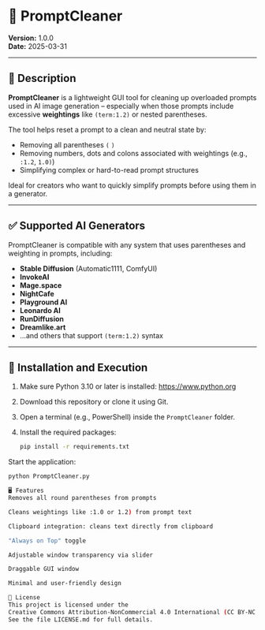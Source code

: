 # 🧼 PromptCleaner

**Version:** 1.0.0  
**Date:** 2025-03-31

---

## 🧾 Description

**PromptCleaner** is a lightweight GUI tool for cleaning up overloaded prompts used in AI image generation – especially when those prompts include excessive **weightings** like `(term:1.2)` or nested parentheses.

The tool helps reset a prompt to a clean and neutral state by:

- Removing all parentheses `(` `)`
- Removing numbers, dots and colons associated with weightings (e.g., `:1.2`, `1.0)`)
- Simplifying complex or hard-to-read prompt structures

Ideal for creators who want to quickly simplify prompts before using them in a generator.

---

## ✅ Supported AI Generators

PromptCleaner is compatible with any system that uses parentheses and weighting in prompts, including:

- **Stable Diffusion** (Automatic1111, ComfyUI)
- **InvokeAI**
- **Mage.space**
- **NightCafe**
- **Playground AI**
- **Leonardo AI**
- **RunDiffusion**
- **Dreamlike.art**
- ...and others that support `(term:1.2)` syntax

---

## 🔧 Installation and Execution

1. Make sure Python 3.10 or later is installed: https://www.python.org  
2. Download this repository or clone it using Git.  
3. Open a terminal (e.g., PowerShell) inside the `PromptCleaner` folder.  
4. Install the required packages:

   ```bash
   pip install -r requirements.txt

Start the application:

   ```bash
python PromptCleaner.py

🖥️ Features
Removes all round parentheses from prompts

Cleans weightings like :1.0 or 1.2) from prompt text

Clipboard integration: cleans text directly from clipboard

"Always on Top" toggle

Adjustable window transparency via slider

Draggable GUI window

Minimal and user-friendly design

📄 License
This project is licensed under the
Creative Commons Attribution-NonCommercial 4.0 International (CC BY-NC 4.0) license.
See the file LICENSE.md for full details.

